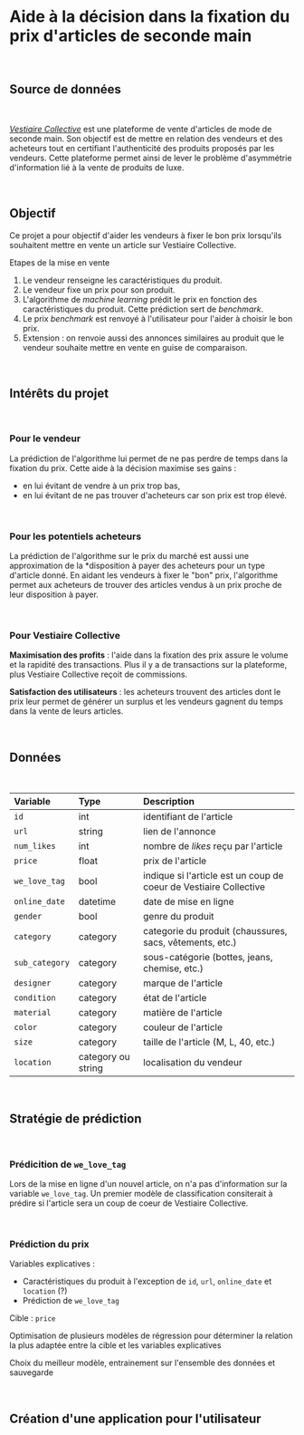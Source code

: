# Aide à la décision dans la fixation du prix d'articles de seconde main

<br/>

## Source de données

<br/>

[*Vestiaire Collective*](https://fr.vestiairecollective.com/) est une plateforme de vente d'articles de mode de seconde main. Son objectif est de mettre en relation des vendeurs et des acheteurs tout en certifiant l'authenticité des produits proposés par les vendeurs. Cette plateforme permet ainsi de lever le problème d'asymmétrie d'information lié à la vente de produits de luxe.

<br/>

## Objectif 

Ce projet a pour objectif d'aider les vendeurs à fixer le bon prix lorsqu'ils souhaitent mettre en vente un article sur Vestiaire Collective.

Etapes de la mise en vente
1. Le vendeur renseigne les caractéristiques du produit.
2. Le vendeur fixe un prix pour son produit.
3. L'algorithme de *machine learning* prédit le prix en fonction des caractéristiques du produit. Cette prédiction sert de *benchmark*.
4. Le prix *benchmark* est renvoyé à l'utilisateur pour l'aider à choisir le bon prix. 
5. Extension : on renvoie aussi des annonces similaires au produit que le vendeur souhaite mettre en vente en guise de comparaison.

<br/>

## Intérêts du projet

<br/>

### Pour le vendeur 

La prédiction de l'algorithme lui permet de ne pas perdre de temps dans la fixation du prix. Cette aide à la décision maximise ses gains :
- en lui évitant de vendre à un prix trop bas, 
- en lui évitant de ne pas trouver d'acheteurs car son prix est trop élevé.

<br/>

### Pour les potentiels acheteurs

La prédiction de l'algorithme sur le prix du marché est aussi une approximation de la *disposition à payer des acheteurs pour un type d'article donné. En aidant les vendeurs à fixer le "bon" prix, l'algorithme permet aux acheteurs de trouver des articles vendus à un prix proche de leur disposition à payer.

<br/>

### Pour Vestiaire Collective 

**Maximisation des profits** : l'aide dans la fixation des prix assure le volume et la rapidité des transactions. Plus il y a de transactions sur la plateforme, plus Vestiaire Collective reçoit de commissions.

**Satisfaction des utilisateurs** : les acheteurs trouvent des articles dont le prix leur permet de générer un surplus et les vendeurs gagnent du temps dans la vente de leurs articles.

<br/>

## Données 

<br/>

| Variable   |      Type      | Description    |
|:---------- |:------------- |:------------- |
| `id`         |  int        | identifiant de l'article               | 
| `url`        |   string    | lien de l'annonce               | 
| `num_likes`   | int  | nombre de *likes* reçu par l'article               | 
| `price` | float | prix de l'article |
| `we_love_tag` | bool | indique si l'article est un coup de coeur de Vestiaire Collective |
| `online_date` | datetime | date de mise en ligne | 
| `gender` | bool | genre du produit | 
| `category` | category | categorie du produit (chaussures, sacs, vêtements, etc.) | 
|  `sub_category` | category | sous-catégorie (bottes, jeans, chemise, etc.) | 
| `designer` | category | marque de l'article | 
| `condition` | category | état de l'article |
| `material` | category | matière de l'article | 
| `color` | category | couleur de l'article | 
| `size` | category | taille de l'article (M, L, 40, etc.) | 
| `location` | category ou string | localisation du vendeur | 

<br/>

## Stratégie de prédiction 

<br/> 

### Prédicition de `we_love_tag`

Lors de la mise en ligne d'un nouvel article, on n'a pas d'information sur la variable `we_love_tag`. Un premier modèle de classification consiterait à prédire si l'article sera un coup de coeur de Vestiaire Collective.

<br/>

### Prédiction du prix

Variables explicatives :

- Caractéristiques du produit à l'exception de `id`, `url`, `online_date` et `location` (?) 
- Prédiction de `we_love_tag` 

Cible : `price` 

Optimisation de plusieurs modèles de régression pour déterminer la relation la plus adaptée entre la cible et les variables explicatives

Choix du meilleur modèle, entrainement sur l'ensemble des données et sauvegarde

<br/>

## Création d'une application pour l'utilisateur 

